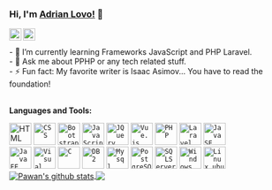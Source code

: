 ### Hi, I'm [Adrian Lovo!](https://adrianlovo.github.io/) 👋

<a href="https://www.facebook.com/adrian.humberto.12/">
  <img align="left" alt="Pawan's Facebook" width="22px" src="https://cdn.jsdelivr.net/npm/simple-icons@v3/icons/facebook.svg" />
</a>
<a href="https://github.com/adrianlovo">
  <img align="left" alt="Pawan's Github" width="22px" src="https://cdn.jsdelivr.net/npm/simple-icons@v3/icons/github.svg" />
</a>
<br>
<br>
- 🌱 I’m currently learning Frameworks JavaScript and PHP Laravel.
<br>
- 💬 Ask me about PPHP or any tech related stuff.
<br>
- ⚡ Fun fact: My favorite writer is Isaac Asimov... You have to read the foundation!
<br>
<br>

**Languages and Tools:**  

<img height="40" src="https://adrianlovo.github.io/Resources/img/Lenguajes/html.png" title="HTML">
<code><img height="40" src="https://adrianlovo.github.io/Resources/img/Lenguajes/css.png" title="CSS"></code>
<code><img height="40" src="https://adrianlovo.github.io/Resources/img/Lenguajes/bootstrap.png" title="Bootstrap"></code>
<code><img height="40" src="https://adrianlovo.github.io/Resources/img/Lenguajes/javascript.png" title="JavaScript"></code>
<code><img height="40" src="https://adrianlovo.github.io/Resources/img/Lenguajes/jquery.png" title="JQuery"></code>
<code><img height="40" src="https://adrianlovo.github.io/Resources/img/Lenguajes/vue.png" title="Vue.js"></code>
<code><img height="40" src="https://adrianlovo.github.io/Resources/img/Lenguajes/php.png" title="PHP"></code>
<code><img height="40" src="https://adrianlovo.github.io/Resources/img/Lenguajes/laravel.png" title="Laravel"></code>
<code><img height="40" src="https://adrianlovo.github.io/Resources/img/Lenguajes/javase.png" title="JavaSE"></code>
<br>
<code><img height="40" src="https://adrianlovo.github.io/Resources/img/Lenguajes/javaee.png" title="JavaEE"></code>
<code><img height="40" src="https://adrianlovo.github.io/Resources/img/Lenguajes/vscode.png" title="Visual Basic"></code>
<code><img height="40" src="https://adrianlovo.github.io/Resources/img/Lenguajes/c.png" title="C"></code>
<code><img height="40" src="https://adrianlovo.github.io/Resources/img/Lenguajes/db2.png" title="DB2"></code>
<code><img height="40" src="https://adrianlovo.github.io/Resources/img/Lenguajes/mysql.png" title="Mysql"></code>
<code><img height="40" src="https://adrianlovo.github.io/Resources/img/Lenguajes/postgressql.png" title="PostgreSQL"></code>
<code><img height="40" src="https://adrianlovo.github.io/Resources/img/Lenguajes/sqlserver.png" title="SQLServer"></code>
<code><img height="40" src="https://adrianlovo.github.io/Resources/img/Lenguajes/windows.png" title="Windows"></code>
<code><img height="40" src="https://adrianlovo.github.io/Resources/img/Lenguajes/ubuntu.png" title="Linux_ubuntu"></code>


<a href="https://github.com/AdrianLovo">
 <img align="center" src="https://github-readme-stats.vercel.app/api?username=AdrianLovo&hide=contribs,pr" alt="Pawan's github stats"/>
</a>
<a href="https://github.com/AdrianLovo">
  <img align="center" src="https://github-readme-stats.vercel.app/api/top-langs/?username=AdrianLovo&layout=compact" />
</a>

